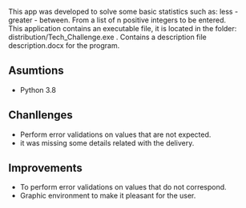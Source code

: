 This app was developed to solve some basic statistics such as: less - greater - between. From a list of n positive integers to be entered.   
This application contains an executable file, it is located in the folder: distribution/Tech_Challenge.exe .
Contains a description file description.docx for the program.
## Asumtions
- Python 3.8
## Chanllenges
- Perform error validations on values that are not expected.
- it was missing some details related with the delivery.
## Improvements
- To perform error validations on values that do not correspond.
- Graphic environment to make it pleasant for the user.